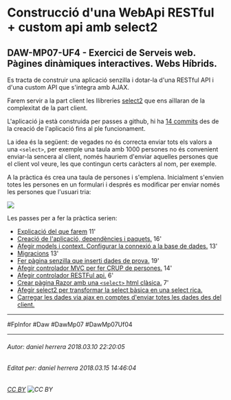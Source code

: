 # Construcció d'una WebApi RESTful + custom api amb select2
## DAW-MP07-UF4 - Exercici de Serveis web. Pàgines dinàmiques interactives. Webs Híbrids.
Es tracta de construir una aplicació senzilla i dotar-la d'una RESTful API i d'una custom API que s'integra amb AJAX.

Farem servir a la part client les llibreries [select2](https://select2.org/data-sources/ajax) que ens aïllaran de la complexitat de la part client.

L'aplicació ja està construida per passes a github, hi ha [14 commits](https://github.com/ctrl-alt-d/net-core-webapi-select2/commits/master) des de la creació de l'aplicació fins al ple funcionament.

La idea és la següent: de vegades no és correcta enviar tots els valors a una `<select>`, per exemple una taula amb 1000 persones no és convenient enviar-la sencera al client, només hauriem d'enviar aquelles persones que el client vol veure, les que contingun certs caràcters al nom, per exemple.

A la pràctica és crea una taula de persones i s'emplena. Inicialment s'envien totes les persones en un formulari i després es modificar per enviar només les persones que l'usuari tria:

![](https://raw.githubusercontent.com/ctrl-alt-d/net-core-webapi-select2/master/wwwroot/images/demo_select2_dotnet_core.gif)

Les passes per a fer la pràctica serien:

* [Explicació del que farem](https://youtu.be/YDjYbBN8ILM) 11'
* [Creació de l'aplicació, dependències i paquets.](https://youtu.be/0HoAKaDVH4E) 16'
* [Afegir models i context. Configurar la connexió a la base de dades.](https://youtu.be/HJp7yd9x6cs) 13'
* [Migracions](https://youtu.be/8_w-T6pirmI) 13'
* [Fer pàgina senzilla que inserti dades de prova.](https://youtu.be/WYsd_SLvQco) 19'
* [Afegir controlador MVC per fer CRUP de persones.](https://youtu.be/pj0IKHV50nI) 14'
* [Afegir controlador RESTFul api.](https://youtu.be/73ja_DHszeI) 6'
* [Crear pàgina Razor amb una `<select>` html clàsica.](https://youtu.be/6g8gTo6fnjA) 7'
* [Afegir select2 per transformar la select bàsica en una select rica.](https://youtu.be/xpwWeq-pH0g)
* [Carregar les dades via ajax en comptes d'enviar totes les dades des del client.](https://youtu.be/qyeXE9-TlO0)

---

#FpInfor #Daw #DawMp07 #DawMp07Uf04

---

###### Autor: daniel herrera 2018.03.10 22:20:05
###### Editat per: daniel herrera 2018.03.15 14:46:04
###### [CC BY](https://creativecommons.org/licenses/by/4.0/) ![CC BY](https://licensebuttons.net/l/by/3.0/80x15.png)
